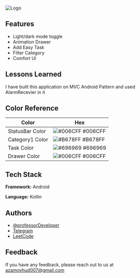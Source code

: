
![Logo](https://user-images.githubusercontent.com/108933534/225403400-bbb63833-fed1-47b6-8b62-ced8ad74a49c.png)


## Features

- Light/dark mode toggle
- Animation Drawer
- Add Easy Task
- Filter Category 
- Comfort UI


## Lessons Learned
I have built this application on MVC Android Pattern and used AlarmRecevier in it 

## Color Reference

| Color             | Hex                                                                |
| ----------------- | ------------------------------------------------------------------ |
| StatusBar Color | ![#006CFF](https://via.placeholder.com/10/006CFF?text=+) #006CFF |
| Category1 Color | ![#B678FF](https://via.placeholder.com/10/B678FF?text=+) #B678FF |
| Task Color | ![#696969](https://via.placeholder.com/10/696969?text=+) #696969 |
| Drawer Color | ![#006CFF](https://via.placeholder.com/10/006CFF?text=+) #006CFF |


## Tech Stack

**Framework:** Android

**Language:** Kotlin


## Authors

- [@professorDeveloper](https://www.github.com/professorDeveloper)
- [Telegram](https://t.me/stc_android)
- [LeetCode](https://leetcode.com/professorDeveloper/)



## Feedback

If you have any feedback, please reach out to us at azamovhud007@gmail.com

